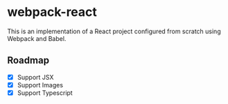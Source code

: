 # webpack-react

This is an implementation of a React project configured from scratch using Webpack and Babel.

## Roadmap

- [X] Support JSX 
- [X] Support Images
- [X] Support Typescript
